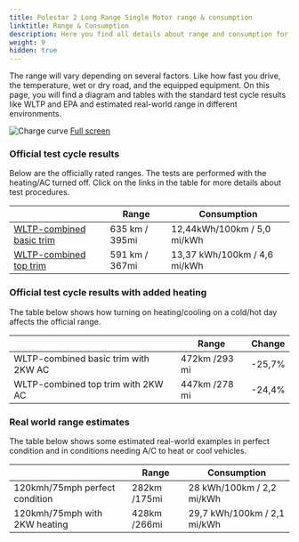 ```yaml
---
title: Polestar 2 Long Range Single Motor range & consumption
linktitle: Range & Consumption
description: Here you find all details about range and consumption for Polestar 2 Long Range Single Motor.
weight: 9
hidden: true
---
```

<!-- markdownlint-disable MD033 -->
<object type="image/svg+xml" data="../modelnavigation.svg"></object>

The range will vary depending on several factors. Like how fast you drive, the temperature, wet or dry road, and the equipped equipment. On this page, you will find a diagram and tables with the standard test cycle results like WLTP and EPA and estimated real-world range in different environments. 

![Charge curve](../range.svg  "Range information")
[Full screen](../range.svg)

### Official test cycle results

Below are the officially rated ranges. The tests are performed with the heating/AC turned off. Click on the links in the table for more details about test procedures. 

| | Range  | Consumption  |
|----|-----|------|
| [WLTP-combined basic trim](../../../../../guides/understandingrange/wltp/) | 635 km / 395mi |12,44kWh/100km / 5,0 mi/kWh | 
| [WLTP-combined top trim](../../../../../guides/understandingrange/wltp/) | 591 km / 367mi | 13,37 kWh/100km / 4,6 mi/kWh | 

### Official test cycle results with added heating

The table below shows how turning on heating/cooling on a cold/hot day affects the official range. 

| | Range  | Change  |
|----|-----|------|
| WLTP-combined basic trim with 2KW AC | 472km /293 mi | -25,7%|
| WLTP-combined top trim with 2KW AC | 447km /278 mi | -24,4%|

### Real world range estimates

The table below shows some estimated real-world examples in perfect condition and in conditions needing A/C to heat or cool vehicles. 

| | Range  | Consumption  |
|----|-----|------|
| 120kmh/75mph perfect condition | 282km /175mi| 28 kWh/100km / 2,2 mi/kWh |
| 120kmh/75mph with 2KW heating | 428km /266mi| 29,7 kWh/100km / 2,1 mi/kWh |
